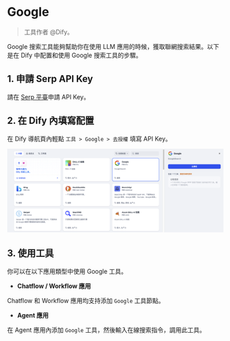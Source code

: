 # Google

> 工具作者 @Dify。

Google 搜索工具能夠幫助你在使用 LLM 應用的時候，獲取聯網搜索結果。以下是在 Dify 中配置和使用 Google 搜索工具的步驟。

## 1. 申請 Serp API Key

請在 [Serp 平臺](https://serpapi.com/dashboard)申請 API Key。

## 2. 在 Dify 內填寫配置

在 Dify 導航頁內輕點 `工具 > Google > 去授權` 填寫 API Key。

![](../../../.gitbook/assets/zh-tools-google.png)

## 3. 使用工具

你可以在以下應用類型中使用 Google 工具。

* **Chatflow / Workflow 應用**

Chatflow 和 Workflow 應用均支持添加 `Google` 工具節點。

* **Agent 應用**

在 Agent 應用內添加 `Google` 工具，然後輸入在線搜索指令，調用此工具。
